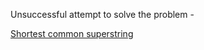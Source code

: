 Unsuccessful attempt to solve the problem - 

[Shortest common superstring](https://www.interviewbit.com/problems/shortest-common-superstring/)

 
